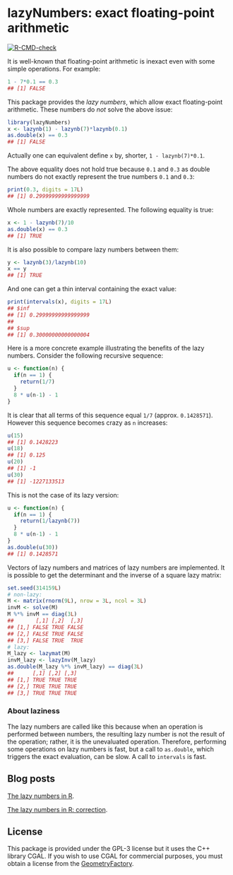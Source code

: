 lazyNumbers: exact floating-point arithmetic
================

<!-- badges: start -->

[![R-CMD-check](https://github.com/stla/lazyNumbers/actions/workflows/R-CMD-check.yaml/badge.svg)](https://github.com/stla/lazyNumbers/actions/workflows/R-CMD-check.yaml)
<!-- badges: end -->

It is well-known that floating-point arithmetic is inexact even with
some simple operations. For example:

``` r
1 - 7*0.1 == 0.3
## [1] FALSE
```

This package provides the *lazy numbers*, which allow exact
floating-point arithmetic. These numbers do *not* solve the above issue:

``` r
library(lazyNumbers)
x <- lazynb(1) - lazynb(7)*lazynb(0.1)
as.double(x) == 0.3
## [1] FALSE
```

Actually one can equivalent define `x` by, shorter, `1 - lazynb(7)*0.1`.

The above equality does not hold true because `0.1` and `0.3` as double
numbers do not exactly represent the true numbers `0.1` and `0.3`:

``` r
print(0.3, digits = 17L)
## [1] 0.29999999999999999
```

Whole numbers are exactly represented. The following equality is true:

``` r
x <- 1 - lazynb(7)/10
as.double(x) == 0.3
## [1] TRUE
```

It is also possible to compare lazy numbers between them:

``` r
y <- lazynb(3)/lazynb(10)
x == y
## [1] TRUE
```

And one can get a thin interval containing the exact value:

``` r
print(intervals(x), digits = 17L)
## $inf
## [1] 0.29999999999999999
## 
## $sup
## [1] 0.30000000000000004
```

Here is a more concrete example illustrating the benefits of the lazy
numbers. Consider the following recursive sequence:

``` r
u <- function(n) {
  if(n == 1) {
    return(1/7)
  }
  8 * u(n-1) - 1
}
```

It is clear that all terms of this sequence equal `1/7` (approx.
`0.1428571`). However this sequence becomes crazy as `n` increases:

``` r
u(15)
## [1] 0.1428223
u(18)
## [1] 0.125
u(20)
## [1] -1
u(30)
## [1] -1227133513
```

This is not the case of its lazy version:

``` r
u <- function(n) {
  if(n == 1) {
    return(1/lazynb(7))
  }
  8 * u(n-1) - 1
}
as.double(u(30))
## [1] 0.1428571
```

Vectors of lazy numbers and matrices of lazy numbers are implemented. It
is possible to get the determinant and the inverse of a square lazy
matrix:

``` r
set.seed(314159L)
# non-lazy:
M <- matrix(rnorm(9L), nrow = 3L, ncol = 3L)
invM <- solve(M)
M %*% invM == diag(3L)
##       [,1] [,2]  [,3]
## [1,] FALSE TRUE FALSE
## [2,] FALSE TRUE FALSE
## [3,] FALSE TRUE  TRUE
# lazy:
M_lazy <- lazymat(M)
invM_lazy <- lazyInv(M_lazy)
as.double(M_lazy %*% invM_lazy) == diag(3L)
##      [,1] [,2] [,3]
## [1,] TRUE TRUE TRUE
## [2,] TRUE TRUE TRUE
## [3,] TRUE TRUE TRUE
```

### About laziness

The lazy numbers are called like this because when an operation is
performed between numbers, the resulting lazy number is not the result
of the operation; rather, it is the unevaluated operation. Therefore,
performing some operations on lazy numbers is fast, but a call to
`as.double`, which triggers the exact evaluation, can be slow. A call to
`intervals` is fast.

## Blog posts

[The lazy numbers in
R](https://laustep.github.io/stlahblog/posts/lazyNumbers.html).

[The lazy numbers in R:
correction](https://laustep.github.io/stlahblog/posts/lazyNumbers2.html).

## License

This package is provided under the GPL-3 license but it uses the C++
library CGAL. If you wish to use CGAL for commercial purposes, you must
obtain a license from the
[GeometryFactory](https://geometryfactory.com).

